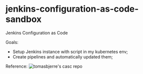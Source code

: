 # jenkins-configuration-as-code-sandbox
Jenkins Configuration as Code

Goals:
- Setup Jenkins instance with script in my kubernetes env;
- Create pipelines and automatically updated them;

Reference:
 ![tomasbjerre's casc repo](https://github.com/tomasbjerre/jenkins-configuration-as-code-sandbox)
